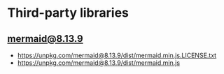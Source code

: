 # Third-party libraries

## mermaid@8.13.9

- <https://unpkg.com/mermaid@8.13.9/dist/mermaid.min.js.LICENSE.txt>
- <https://unpkg.com/mermaid@8.13.9/dist/mermaid.min.js>
